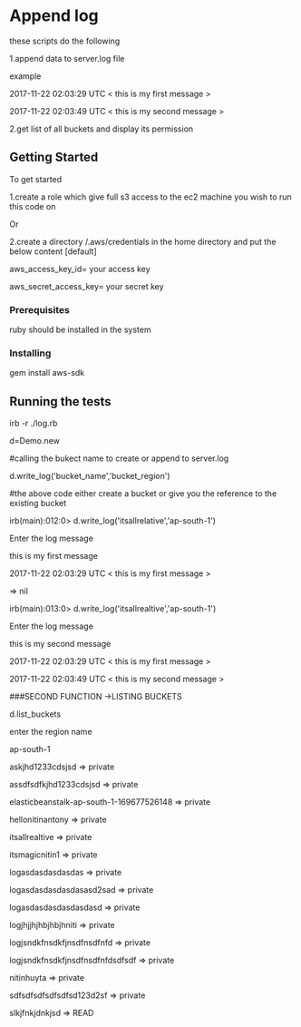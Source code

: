 # Append log 

these scripts do the following

1.append data to server.log file

example 

2017-11-22 02:03:29 UTC < this is my first message >

2017-11-22 02:03:49 UTC < this is my second message >

2.get list of all buckets and display its permission

## Getting Started

To get started

1.create a role which give full s3 access to the ec2 machine you wish to run this code on

Or

2.create a directory /.aws/credentials in the home directory and put the below content
[default]

aws_access_key_id= your access key

aws_secret_access_key= your secret key 

### Prerequisites

ruby should be installed in the system



### Installing
gem install aws-sdk




## Running the tests

irb -r ./log.rb

d=Demo.new

#calling the bukect name to create or append to server.log

d.write_log('bucket_name','bucket_region')

#the above code either create a bucket or give you the reference to the existing bucket

irb(main):012:0> d.write_log('itsallrelative','ap-south-1')

Enter the log message

this is my first message

2017-11-22 02:03:29 UTC < this is my first message >

=> nil

irb(main):013:0> d.write_log('itsallrealtive','ap-south-1')

Enter the log message

this is my second message

2017-11-22 02:03:29 UTC < this is my first message >

2017-11-22 02:03:49 UTC < this is my second message >



###SECOND FUNCTION ->LISTING BUCKETS

d.list_buckets

enter the region name

ap-south-1

 askjhd1233cdsjsd => private

 assdfsdfkjhd1233cdsjsd => private

 elasticbeanstalk-ap-south-1-169677526148 => private

 hellonitinantony => private

 itsallrealtive => private

 itsmagicnitin1 => private

 logasdasdasdasdas => private

 logasdasdasdasdasasd2sad => private

 logasdasdasdasdasdasd => private

 logjhjjhjhbjhbjhniti => private

 logjsndkfnsdkfjnsdfnsdfnfd => private

 logjsndkfnsdkfjnsdfnsdfnfdsdfsdf => private

 nitinhuyta => private

 sdfsdfsdfsdfsdfsd123d2sf => private

 slkjfnkjdnkjsd => READ

 






